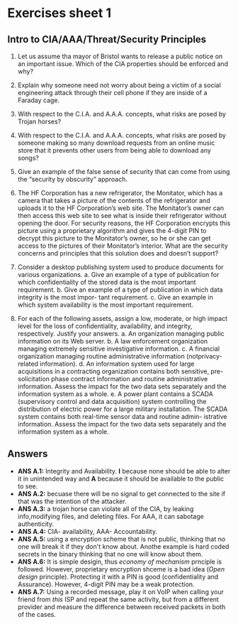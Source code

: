 # Exercises sheet 1

## Intro to CIA/AAA/Threat/Security Principles
1. Let us assume tha mayor of Bristol wants to release a public notice on an important issue. Which of the CIA properties should be enforced and why?

2. Explain why someone need not worry about being a victim of a social engineering attack through their cell phone if they are inside of a Faraday cage.

3. With respect to the C.I.A. and A.A.A. concepts, what risks are posed by Trojan horses?

4. With respect to the C.I.A. and A.A.A. concepts, what risks are posed by someone making so many download requests from an online music store that it prevents other users from being able to download any songs?
	
5. Give an example of the false sense of security that can come from using the “security by obscurity” approach.

6. The HF Corporation has a new refrigerator, the Monitator, which has a camera that takes a picture of the contents of the refrigerator and uploads it to the HF Corporation’s web site. The Monitator’s owner can then access this web site to see what is inside their refrigerator without opening the door. For security reasons, the HF Corporation encrypts this picture using a proprietary algorithm and gives the 4-digit PIN to decrypt this picture to the Monitator’s owner, so he or she can get access to the pictures of their Monitator’s interior. What are the security concerns and principles that this solution does and doesn’t support?
7. Consider a desktop publishing system used to produce documents for various organizations.
a. Give an example of a type of publication for which confidentiality of the stored data is the most important requirement.
b. Give an example of a type of publication in which data integrity is the most impor- tant requirement.
c. Give an example in which system availability is the most important requirement.

8. For each of the following assets, assign a low, moderate, or high impact level for the loss of confidentiality, availability, and integrity, respectively. Justify your answers. 
a. An organization managing public information on its Web server.
b. A law enforcement organization managing extremely sensitive investigative information.
c. A financial organization managing routine administrative information (notprivacy-related information).
d. An information system used for large acquisitions in a contracting organization contains both sensitive, pre-solicitation phase contract information and routine administrative information. Assess the impact for the two data sets separately and the information system as a whole.
e. A power plant contains a SCADA (supervisory control and data acquisition) system controlling the distribution of electric power for a large military installation. The SCADA system contains both real-time sensor data and routine admin- istrative information. Assess the impact for the two data sets separately and the information system as a whole.

## Answers
- **ANS A.1:** Integrity and Availability. **I** because none should be able to alter it in unintended way and **A** because it should be available to the public to see.
- **ANS A.2:** becuase there will be no signal to get connected to the site if that was the intention of the attacker.
- **ANS A.3:** a trojan horse can violate all of the CIA, by leaking info,modifying files, and deleting files. For AAA, it can sabotage authenticity. 
- **ANS A.4:** CIA- availability, AAA- Accountability.
- **ANS A.5:** using a encryption scheme that is not public, thinking that no one will break it if they don't know about. Anothe example is hard coded secrets in the binary thinking that no one will know about them.
- **ANS A.6:** It is simple desigin, thus *economy of mechanism* prnciple is followed. However, proprietary encryption shceme is a bad idea (*Open design* principle). Protecting it with a PIN is good (confidentiality and Assurance). However, 4-digit PIN may be a weak protection.
- **ANS A.7:** Using a recorded message, play it on VoIP when calling your friend from *this* ISP and repeat the same activity, but from a different provider and measure the difference between received packets in both of the cases.

